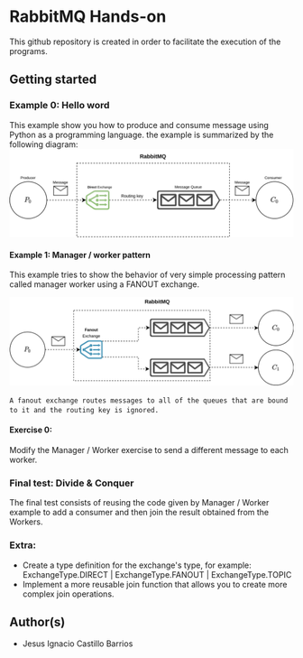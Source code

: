 # RabbitMQ Hands-on
This github repository is created in order to facilitate the execution of the programs.

## Getting started
### Example 0: Hello word 
This example show you how to produce and consume message using Python as a programming language. the example is summarized by the following diagram:  
![ex0](./images/ex0.png)

#### Example 1: Manager / worker pattern
This example tries to show the behavior of very simple processing pattern called manager worker using a FANOUT exchange. 

![ex1](./images/ex1.png)

```A fanout exchange routes messages to all of the queues that are bound to it and the routing key is ignored.```


#### Exercise 0:
Modify the Manager / Worker exercise to send a different message to each worker.

### Final test: Divide & Conquer
The final test consists of reusing the code given by Manager / Worker example to add a consumer and then join the result obtained from the Workers.
### Extra:
- Create a type definition for the exchange's type, for example: ExchangeType.DIRECT | ExchangeType.FANOUT | ExchangeType.TOPIC
- Implement a more reusable join function that allows you to create more complex join operations. 

## Author(s)
- Jesus Ignacio Castillo Barrios 
